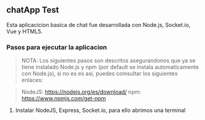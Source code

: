 ## chatApp Test

Esta aplicacicion basica de chat fue desarrollada con Node.js, Socket.io, Vue y HTML5.

### Pasos para ejecutar la aplicacion

>NOTA: Los siguientes pasos son descritos asegurandonos que ya se tiene instalado Node.js y npm (por default se instala automaticamente con Node.js), si no es es asi, puedes comsultar los siguientes enlaces:

>NodeJS: https://nodejs.org/es/download/
>npm: https://www.npmjs.com/get-npm

1. Instalar NodeJS, Express, Socket.io, para ello abrimos una terminal
